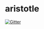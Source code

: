 # aristotle

[![Gitter](https://badges.gitter.im/Join%20Chat.svg)](https://gitter.im/sri-jay/aristotle?utm_source=badge&utm_medium=badge&utm_campaign=pr-badge&utm_content=badge)